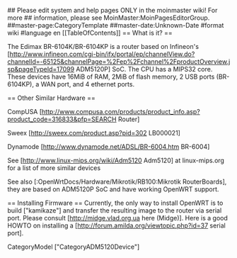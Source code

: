 \#\# Please edit system and help pages ONLY in the moinmaster wiki! For
more \#\# information, please see MoinMaster:MoinPagesEditorGroup.
\#\#master-page:CategoryTemplate \#\#master-date:Unknown-Date \#format
wiki \#language en \[\[TableOfContents\]\] == What is it? ==

The Edimax BR-6104K/BR-6104KP is a router based on Infineon's
\[<http://www.infineon.com/cgi-bin/ifx/portal/ep/channelView.do?channelId=-65125&channelPage=%2Fep%2Fchannel%2FproductOverview.jsp&pageTypeId=17099>
ADM5120P\] SoC. The CPU has a MIPS32 core. These devices have 16MiB of
RAM, 2MiB of flash memory, 2 USB ports (BR-6104KP), a WAN port, and 4
ethernet ports.

== Other Similar Hardware ==

CompUSA
\[<http://www.compusa.com/products/product_info.asp?product_code=316833&pfp=SEARCH>
Router\]

Sweex \[<http://sweex.com/product.asp?pid=302> LB000021\]

Dynamode \[<http://www.dynamode.net/ADSL/BR-6004.htm> BR-6004\]

See \[<http://www.linux-mips.org/wiki/Adm5120> Adm5120\] at
linux-mips.org for a list of more similar devices

See also \[:OpenWrtDocs/Hardware/Mikrotik/RB100:Mikrotik RouterBoards\],
they are based on ADM5120P SoC and have working OpenWRT support.

== Installing Firmware == Currently, the only way to install OpenWRT is
to build \["kamikaze"\] and transfer the resulting image to the router
via serial port. Please consult \[<http://midge.vlad.org.ua> here
(Midge)\]. Here is a good HOWTO on installing a
\[<http://forum.amilda.org/viewtopic.php?id=37> serial port\].

CategoryModel \["CategoryADM5120Device"\]
